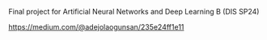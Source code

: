 Final project for Artificial Neural Networks and Deep Learning B (DIS SP24)

https://medium.com/@adejolaogunsan/235e24ff1e11
